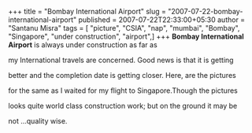 +++
title = "Bombay International Airport"
slug = "2007-07-22-bombay-international-airport"
published = 2007-07-22T22:33:00+05:30
author = "Santanu Misra"
tags = [ "picture", "CSIA", "nap", "mumbai", "Bombay", "Singapore", "under construction", "airport",]
+++
**Bombay International Airport** is always under construction as far as

my International travels are concerned. Good news is that it is getting

better and the completion date is getting closer. Here, are the pictures

for the same as I waited for my flight to Singapore.Though the pictures

looks quite world class construction work; but on the ground it may be

not …quality wise.
